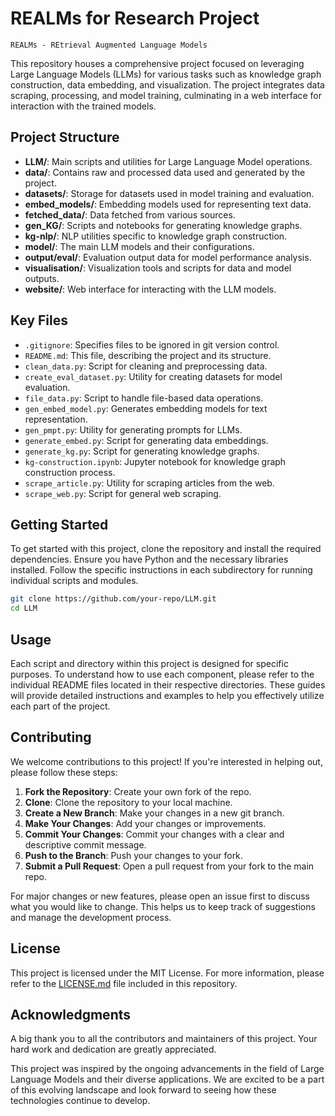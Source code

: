 # REALMs for Research Project

`REALMs - REtrieval Augmented Language Models` 

This repository houses a comprehensive project focused on leveraging Large Language Models (LLMs) for various tasks such as knowledge graph construction, data embedding, and visualization. The project integrates data scraping, processing, and model training, culminating in a web interface for interaction with the trained models.

## Project Structure

- **LLM/**: Main scripts and utilities for Large Language Model operations.
- **data/**: Contains raw and processed data used and generated by the project.
- **datasets/**: Storage for datasets used in model training and evaluation.
- **embed_models/**: Embedding models used for representing text data.
- **fetched_data/**: Data fetched from various sources.
- **gen_KG/**: Scripts and notebooks for generating knowledge graphs.
- **kg-nlp/**: NLP utilities specific to knowledge graph construction.
- **model/**: The main LLM models and their configurations.
- **output/eval/**: Evaluation output data for model performance analysis.
- **visualisation/**: Visualization tools and scripts for data and model outputs.
- **website/**: Web interface for interacting with the LLM models.

## Key Files

- `.gitignore`: Specifies files to be ignored in git version control.
- `README.md`: This file, describing the project and its structure.
- `clean_data.py`: Script for cleaning and preprocessing data.
- `create_eval_dataset.py`: Utility for creating datasets for model evaluation.
- `file_data.py`: Script to handle file-based data operations.
- `gen_embed_model.py`: Generates embedding models for text representation.
- `gen_pmpt.py`: Utility for generating prompts for LLMs.
- `generate_embed.py`: Script for generating data embeddings.
- `generate_kg.py`: Script for generating knowledge graphs.
- `kg-construction.ipynb`: Jupyter notebook for knowledge graph construction process.
- `scrape_article.py`: Utility for scraping articles from the web.
- `scrape_web.py`: Script for general web scraping.

## Getting Started

To get started with this project, clone the repository and install the required dependencies. Ensure you have Python and the necessary libraries installed. Follow the specific instructions in each subdirectory for running individual scripts and modules.

```bash
git clone https://github.com/your-repo/LLM.git
cd LLM
```
## Usage

Each script and directory within this project is designed for specific purposes. To understand how to use each component, please refer to the individual README files located in their respective directories. These guides will provide detailed instructions and examples to help you effectively utilize each part of the project.

## Contributing

We welcome contributions to this project! If you're interested in helping out, please follow these steps:

1. **Fork the Repository**: Create your own fork of the repo.
2. **Clone**: Clone the repository to your local machine.
3. **Create a New Branch**: Make your changes in a new git branch.
4. **Make Your Changes**: Add your changes or improvements.
5. **Commit Your Changes**: Commit your changes with a clear and descriptive commit message.
6. **Push to the Branch**: Push your changes to your fork.
7. **Submit a Pull Request**: Open a pull request from your fork to the main repo.

For major changes or new features, please open an issue first to discuss what you would like to change. This helps us to keep track of suggestions and manage the development process.

## License

This project is licensed under the MIT License. For more information, please refer to the [LICENSE.md](LICENSE.md) file included in this repository.

## Acknowledgments

A big thank you to all the contributors and maintainers of this project. Your hard work and dedication are greatly appreciated.

This project was inspired by the ongoing advancements in the field of Large Language Models and their diverse applications. We are excited to be a part of this evolving landscape and look forward to seeing how these technologies continue to develop.



